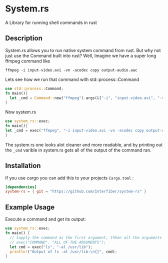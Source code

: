 # System.rs
A Library for running shell commands in rust

## Description
System.rs allows you to run native system command from rust. But why not just use the Command
built into rust? Well, Imagine we have a super long ffmpeg command like
```console
ffmpeg -i input-video.avi -vn -acodec copy output-audio.aac
```
Lets see how we run that command with std::process::Command
```rust
use std::process::Command;
fn main(){
  let _cmd = Command::new("ffmpeg").args(&["-i", "input-video.avi", "-vn", "-acodec", "copy", "output-audio.aac"]).spawn();
}
```
Now system.rs
```rust
use system_rs::exec;
fn main(){
let _cmd = exec("ffmpeg", "-i input-video.avi -vn -acodec copy output-audio.aac");
}
```
The system.rs one looks alot cleaner and more readable, and by printing out the ```_cmd``` varible in system.rs gets all of the output of the command ran.

## Installation
If you use cargo you can add this to your projects ```Cargo.toml``` :
```toml
[dependencies]
system-rs = { git = "https://github.com/Interfiber/system-rs" }
```


## Example Usage

Execute a command and get its output:
```rust
use system_rs::exec;
fn main() {
  // Supply the command as the first argument, thhen all the arguments after it
  // exec("COMMAND", "ALL OF THE ARGUMENTS");
  let cmd = exec("ls", "-al /usr/lib");
  println!("Output of ls -al /usr/lib:\n{}", cmd);
}
```
